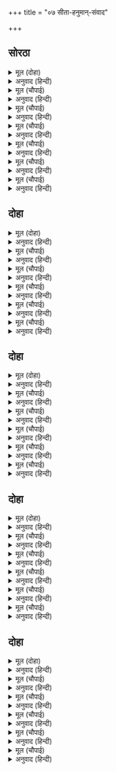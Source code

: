 +++
title = "०७ सीता-हनुमान्-संवाद"

+++


## सोरठा


<details><summary>मूल (दोहा)</summary>

कपि करि हृदयँ बिचार दीन्हि मुद्रिका डारि तब।  
जनु असोक अंगार दीन्ह हरषि उठि कर गहेउ॥ १२॥
</details>

<details><summary>अनुवाद (हिन्दी)</summary>

मग हनुमानाने मनात विचार करून सीतेसमोर श्रीरामांची अंगठी टाकली. जणू काही अशोक वृक्षाने निखारा दिला, असे समजून सीतेने आनंदाने उठून ती हातात घेतली.॥ १२॥
</details>

<details><summary>मूल (चौपाई)</summary>

तब देखी मुद्रिका मनोहर।  
राम नाम अंकित अति सुंदर॥  
चकित चितव मुदरी पहिचानी।  
हरष बिषाद हृदयँ अकुलानी॥
</details>

<details><summary>अनुवाद (हिन्दी)</summary>

तेव्हा तिला रामनामाने अंकित असलेली अत्यंत सुंदर व मनोहर अंगठी दिसली. अंगठी ओळखून सीता चकित होऊन तिच्याकडे पाहू लागली आणि हर्ष व विषाद यांमुळे तिचे हृदय व्याकूळ झाले.॥ १॥
</details>

<details><summary>मूल (चौपाई)</summary>

जीति को सकइ अजय रघुराई।  
माया तें असि रचि नहिं जाई॥  
सीता मन बिचार कर नाना।  
मधुर बचन बोलेउ हनुमाना॥
</details>

<details><summary>अनुवाद (हिन्दी)</summary>

ती विचार करू लागली की, ‘श्रीरामचंद्र हे तर अजेय आहेत, त्यांना कोण जिंकू शकणार? आणि मायेने असली दिव्य व चिन्मय अंगठी बनविता येत नाही.’ सीता मनात अनेक प्रकारे विचार करीत होती. त्याचवेळी हनुमान मधुर वाणीने,॥ २॥
</details>

<details><summary>मूल (चौपाई)</summary>

रामचंद्र गुन बरनैं लागा।  
सुनतहिं सीता कर दुख भागा॥  
लागीं सुनैं श्रवन मन लाई।  
आदिहु तें सब कथा सुनाई॥
</details>

<details><summary>अनुवाद (हिन्दी)</summary>

श्रीरामचंद्रांच्या गुणांचे वर्णन करू लागला. ते ऐकताच सीतेचे दुःख पळून गेले. ती कान व मन लावून ते ऐकू लागली. हनुमानाने सुरवातीपासून सर्व कथा ऐकविली.॥ ३॥
</details>

<details><summary>मूल (चौपाई)</summary>

श्रवनामृत जेहिं कथा सुहाई।  
कही सो प्रगट होति किन भाई॥  
तब हनुमंत निकट चलि गयऊ।  
फिरि बैठीं मन बिसमय भयऊ॥
</details>

<details><summary>अनुवाद (हिन्दी)</summary>

सीता म्हणाली, ‘ज्याने माझ्या कानांसाठी अमृतरूप ही सुंदर कथा सांगितली, त्या हे बंधो, तू प्रकट का होत नाहीस?’ तेव्हा हनुमान तिच्याजवळ गेला. त्याला पाहून सीता तोंड फिरवून बसली. तिच्या मनात आश्चर्य भरले होते.॥ ४॥
</details>

<details><summary>मूल (चौपाई)</summary>

राम दूत मैं मातु जानकी।  
सत्य सपथ करुनानिधान की॥  
यह मुद्रिका मातु मैं आनी।  
दीन्हि राम तुम्ह कहँ सहिदानी॥
</details>

<details><summary>अनुवाद (हिन्दी)</summary>

हनुमान म्हणाला, ‘हे जानकीमाते, मी श्रीरामांचा दूत आहे. करुणानिधान श्रीरामांच्या शपथेवर सत्य सांगतो. हे माते, ही अंगठी मीच आणली आहे. श्रीरामांनी ही तुझ्यासाठी ओळखीची खूण म्हणून दिलेली आहे.॥ ५॥
</details>

<details><summary>मूल (चौपाई)</summary>

नर बानरहि संग कहु कैसें।  
कही कथा भइ संगति जैसें॥
</details>

<details><summary>अनुवाद (हिन्दी)</summary>

सीतेने विचारले, ‘नर व वानराची मैत्री कशी झाली, ते सांग.’ तेव्हा हनुमानाने संपूर्ण हकिगत सांगितली.॥ ६॥
</details>

## दोहा


<details><summary>मूल (दोहा)</summary>

कपि के बचन सप्रेम सुनि उपजा मन बिस्वास।  
जाना मन क्रम बचन यह कृपासिंधु कर दास॥ १३॥
</details>

<details><summary>अनुवाद (हिन्दी)</summary>

हनुमानाचे प्रेमळ बोलणे ऐकून सीतेच्या मनात विश्वास वाटू लागला. हा कायावाचामनाने कृपासागर रघुनाथांचा दास आहे, हे तिने जाणले.॥ १३॥
</details>

<details><summary>मूल (चौपाई)</summary>

हरिजन जानि प्रीति अति गाढ़ी।  
सजल नयन पुलकावलि बाढ़ी॥  
बूड़त बिरह जलधि हनुमाना।  
भयहु तात मो कहुँ जलजाना॥
</details>

<details><summary>अनुवाद (हिन्दी)</summary>

भगवंतांचा सेवक आहे, असे समजल्यावर सीतेला त्याच्याबद्दल खूप प्रेम वाटू लागले. नेत्रांमध्ये अश्रू दाटून आले आणि शरीर अत्यंत पुलकित झाले. सीता म्हणाली, ‘हे वत्स हनुमाना, विरह सागरात बुडत असलेल्या मला वाचवण्यासाठी तू जहाज बनून आलास.॥ १॥
</details>

<details><summary>मूल (चौपाई)</summary>

अब कहु कुसल जाउँ बलिहारी।  
अनुज सहित सुख भवन खरारी॥  
कोमलचित कृपाल रघुराई।  
कपि केहि हेतु धरी निठुराई॥
</details>

<details><summary>अनुवाद (हिन्दी)</summary>

मी तुझ्यावरून जीव ओवाळून टाकते. आता लहान बंधू लक्ष्मणासह खर राक्षसाचे शत्रू, सुखधाम असलेल्या प्रभूंचे क्षेम-कुशल सांग. श्रीरघुनाथ हे तर कोमल हृदयाचे व कृपाळू आहेत. मग हे हनुमाना, माझ्यावरच ते काय म्हणून निष्ठुर झाले?॥ २॥
</details>

<details><summary>मूल (चौपाई)</summary>

सहज बानि सेवक सुखदायक।  
कबहुँक सुरति करत रघुनायक॥  
कबहुँ नयन मम सीतल ताता।  
होइहहिं निरखि स्याम मृदु गाता॥
</details>

<details><summary>अनुवाद (हिन्दी)</summary>

सेवकाला सुख देणे हे त्यांचे ब्रीद आहे. ते श्रीरघुनाथ कधी माझी आठवण काढतात काय? हे तात, त्यांचे कोमल सावळे रूप पाहून माझे नेत्र कधी तृप्त होतील काय?’॥ ३॥
</details>

<details><summary>मूल (चौपाई)</summary>

बचनु न आव नयन भरे बारी।  
अहह नाथ हौं निपट बिसारी॥  
देखि परम बिरहाकुल सीता।  
बोला कपि मृदु बचन बिनीता॥
</details>

<details><summary>अनुवाद (हिन्दी)</summary>

सीतेच्या मुखातून शब्द फुटत नव्हता. नेत्रांमध्ये विरहाचे अश्रू भरून आले. ती दुःखाने म्हणाली, ‘हे नाथ, तुम्ही मला अगदीच विसरून गेलात.’ सीतेला विरहाने अतिशय व्याकूळ झाल्याचे पाहून हनुमान कोमल व नम्र वाणीने म्हणाला,॥ ४॥
</details>

<details><summary>मूल (चौपाई)</summary>

मातु कुसल प्रभु अनुज समेता।  
तव दुख दुखी सुकृपा निकेता॥  
जनि जननी मानहु जियँ ऊना।  
तुम्ह ते प्रेमु राम कें दूना॥
</details>

<details><summary>अनुवाद (हिन्दी)</summary>

‘हे माते, सुंदर कृपेचे धाम असलेले प्रभू बंधू लक्ष्मणासह सुखरूप आहेत, परंतु ते तुझ्या दुःखामुळे दुःखी आहेत. हे माते, मनात दुःख करू नकोस. श्रीरामांच्या मनात तुझ्याहून दुप्पट प्रेम आहे.॥ ५॥
</details>

## दोहा


<details><summary>मूल (दोहा)</summary>

रघुपति कर संदेसु अब सुनु जननी धरि धीर।  
अस कहि कपि गदगद भयउ भरे बिलोचन नीर॥ १४॥
</details>

<details><summary>अनुवाद (हिन्दी)</summary>

हे माते, आता धीर धरून श्रीरामांचा निरोप ऐक.’ असे म्हणून हनुमान प्रेमाने सद्गदित झाला. त्याच्या डोळ्यांत प्रेमाश्रू दाटले.॥ १४॥
</details>

<details><summary>मूल (चौपाई)</summary>

कहेउ राम बियोग तव सीता।  
मो कहुँ सकल भए बिपरीता॥  
नव तरु किसलय मनहुँ कृसानू।  
कालनिसा सम निसि ससि भानू॥
</details>

<details><summary>अनुवाद (हिन्दी)</summary>

हनुमान म्हणाला, ‘श्रीरामचंद्रांनी सांगितले आहे की, हे सीते, तुझ्या वियोगामुळे माझ्यासाठी सर्व पदार्थ प्रतिकूल झालेले आहेत. वृक्षांची नवीन कोमल पालवी जणू अग्नीसारखी, रात्र ही कालरात्रीसारखी, चंद्र सूर्यासारखा,॥ १॥
</details>

<details><summary>मूल (चौपाई)</summary>

कुबलय बिपिन कुंतबन सरिसा।  
बारिद तपत तेल जनु बरिसा॥  
जे हित रहे करत तेइ पीरा।  
उरग स्वास सम त्रिबिध समीरा॥
</details>

<details><summary>अनुवाद (हिन्दी)</summary>

आणि कमळांची वने ही भाल्यांच्या वनासारखी झालेली आहेत. मेघ जणू उकळते तेल ओतत आहेत. जे हितकारक होते ते आता सतावू लागले आहेत. त्रिविध हवा सापाच्या फुत्कारासारखी विषारी व गरम झाली आहे.॥ २॥
</details>

<details><summary>मूल (चौपाई)</summary>

कहेहू तें कछु दुख घटि होई।  
काहि कहौं यह जान न कोई॥  
तत्व प्रेम कर मम अरु तोरा।  
जानत प्रिया एकु मनु मोरा॥
</details>

<details><summary>अनुवाद (हिन्दी)</summary>

मनातले दुःख सांगून टाकल्याने काहीसे कमी होते, परंतु सांगू कुणाला? माझे हे दुःख कुणी जाणत नाही. हे प्रिये, माझ्या व तुझ्या प्रेमाचे रहस्य एक माझे मनच जाणते.॥ ३॥
</details>

<details><summary>मूल (चौपाई)</summary>

सो मनु सदा रहत तोहि पाहीं।  
जानु प्रीति रसु एतनेहि माहीं॥  
प्रभु संदेसु सुनत बैदेही।  
मगन प्रेम तन सुधि नहिं तेही॥
</details>

<details><summary>अनुवाद (हिन्दी)</summary>

आणि ते तर नेहमी तुझ्याजवळ असते. बस्स, माझ्या प्रेमाचे सार एवढॺातच काय ते समज.’ प्रभूंचा निरोप ऐकताच जानकी प्रेम-मग्न झाली. ती देहभान विसरली.॥ ४॥
</details>

<details><summary>मूल (चौपाई)</summary>

कह कपि हृदयँ धीर धरु माता।  
सुमिरु राम सेवक सुखदाता॥  
उर आनहु रघुपति प्रभुताई।  
सुनि मम बचन तजहु कदराई॥
</details>

<details><summary>अनुवाद (हिन्दी)</summary>

हनुमान म्हणाला, ‘हे माते, मनात धीर धर आणि सेवकांना सुख देणाऱ्या श्रीरामांचे स्मरण कर. श्रीरघुनाथांची प्रभुता आठव आणि माझे बोलणे ऐकून भय सोडून दे.॥ ५॥
</details>

## दोहा


<details><summary>मूल (दोहा)</summary>

निसिचर निकर पतंग सम रघुपति बान कृसानु।  
जननी हृदयँ धीर धरु जरे निसाचर जानु॥ १५॥
</details>

<details><summary>अनुवाद (हिन्दी)</summary>

राक्षसांचे समूह हे पतंग-कीटकांप्रमाणे आहेत आणि रघुनाथांचे बाण हे अग्नीसारखे आहेत. हे माते, धीर धर आणि राक्षस जळून खाक झाले, असे समज.॥ १५॥
</details>

<details><summary>मूल (चौपाई)</summary>

जौं रघुबीर होति सुधि पाई।  
करते नहिं बिलंबु रघुराई॥  
राम बान रबि उएँ जानकी।  
तम बरूथ कहँ जातुधान की॥
</details>

<details><summary>अनुवाद (हिन्दी)</summary>

श्रीरामांना जर तुझी वार्ता कळली असती, तर त्यांनी उशीर लावला नसता. हे जानकी, रामबाणरूपी सूर्य उदित झाल्यावर राक्षस-सेनारूपी अंधकार कसा राहील?॥ १॥
</details>

<details><summary>मूल (चौपाई)</summary>

अबहिं मातु मैं जाउँ लवाई।  
प्रभु आयसु नहिं राम दोहाई॥  
कछुक दिवस जननी धरु धीरा।  
कपिन्ह सहित अइहहिं रघुबीरा॥
</details>

<details><summary>अनुवाद (हिन्दी)</summary>

हे माते, मी तुला आत्ता येथून घेऊन जाईन, परंतु श्रीरामांची शपथ सांगतो, मला प्रभूंची तशी आज्ञा नाही. म्हणून हे माते, आणखी काही दिवस धीर धर. श्रीरामचंद्र वानरांसह येथे येतील,॥ २॥
</details>

<details><summary>मूल (चौपाई)</summary>

निसिचर मारि तोहि लै जैहहिं।  
तिहुँ पुर नारदादि जसु गैहहिं॥  
हैं सुत कपि सब तुम्हहि समाना।  
जातुधान अति भट बलवाना॥
</details>

<details><summary>अनुवाद (हिन्दी)</summary>

आणि राक्षसांना मारून तुला घेऊन जातील. नारदादी ऋषि-मुनी तिन्ही लोकांमध्ये त्यांची कीर्ती गातील.’ सीता म्हणाली, ‘हे वत्सा, सर्व वानर तुझ्यासारखेच लहान-लहान असणार. राक्षस हे तर बलवान योद्धे आहेत.॥ ३॥
</details>

<details><summary>मूल (चौपाई)</summary>

मोरें हृदय परम संदेहा।  
सुनि कपि प्रगट कीन्हि निज देहा॥  
कनक भूधराकार सरीरा।  
समर भयंकर अतिबल बीरा॥
</details>

<details><summary>अनुवाद (हिन्दी)</summary>

म्हणून माझ्या मनात मोठी शंका येते की, तुझ्यासारखे वानर राक्षसांना कसे जिंकतील?’ हे ऐकून हनुमानाने आपले शरीर प्रकट केले. सुवर्ण पर्वत सुमेरूच्या आकाराचे ते अत्यंत विशाल शरीर होते. ते युद्धामध्ये शत्रूंच्या हृदयात धडकी भरणारे अत्यंत बलवान व वीर होते.॥ ४॥
</details>

<details><summary>मूल (चौपाई)</summary>

सीता मन भरोस तब भयऊ।  
पुनि लघु रूप पवनसुत लयऊ॥
</details>

<details><summary>अनुवाद (हिन्दी)</summary>

ते पाहून सीतेला खात्री पटली. हनुमानाने पुन्हा आपले छोटे रूप धारण केले.॥ ५॥
</details>

## दोहा


<details><summary>मूल (दोहा)</summary>

सुनु माता साखामृग नहिं बल बुद्धि बिसाल।  
प्रभु प्रताप तें गरुड़हि खाइ परम लघु ब्याल॥ १६॥
</details>

<details><summary>अनुवाद (हिन्दी)</summary>

हे माते, वानरांमध्ये बल-बुद्धी नसते, परंतु प्रभूंच्या प्रतापामुळे छोटा सर्पसुद्धा गरुडाला खाऊ शकतो.’॥ १६॥
</details>

<details><summary>मूल (चौपाई)</summary>

मन संतोष सुनत कपि बानी।  
भगति प्रताप तेज बल सानी॥  
आसिष दीन्हि रामप्रिय जाना।  
होहु तात बल सील निधाना॥
</details>

<details><summary>अनुवाद (हिन्दी)</summary>

भक्ती, प्रताप, तेज व बलाने परिपूर्ण असलेले ते हनुमानाचे बोलणे ऐकून सीतेच्या मनाला संतोष वाटला. तिने श्रीरामांचा आवडता असल्याचे मानून हनुमानाला आशीर्वाद दिला की, ‘हे वत्सा, तू बल व शीलाचे निधान होशील.॥ १॥
</details>

<details><summary>मूल (चौपाई)</summary>

अजर अमर गुननिधि सुत होहू।  
करहुँ बहुत रघुनायक छोहू॥  
करहुँ कृपा प्रभु अस सुनि काना।  
निर्भर प्रेम मगन हनुमाना॥
</details>

<details><summary>अनुवाद (हिन्दी)</summary>

हे वत्सा, तू अजर, अमर आणि गुणांचे भांडार होशील. श्रीरघुनाथ तुझ्यावर खूप कृपा करोत.’ ‘प्रभू कृपा करोत’, असे कानांनी ऐकताच हनुमान प्रगाढ प्रेमामध्ये मग्न झाला.॥ २॥
</details>

<details><summary>मूल (चौपाई)</summary>

बार बार नाएसि पद सीसा।  
बोला बचन जोरि कर कीसा॥  
अब कृतकृत्य भयउँ मैं माता।  
आसिष तव अमोघ बिख्याता॥
</details>

<details><summary>अनुवाद (हिन्दी)</summary>

हनुमानाने वारंवार आपले मस्तक सीतेच्या चरणी नम्र केले आणि हात जोडून तो म्हणाला, ‘हे माते, आज मी कृतार्थ झालो. तुझा आशीर्वाद सफळ होतो, ही गोष्ट प्रसिद्ध आहे.॥ ३॥
</details>

<details><summary>मूल (चौपाई)</summary>

सुनहु मातु मोहि अतिसय भूखा।  
लागि देखि सुंदर फल रूखा॥  
सुनु सुत करहिं बिपिन रखवारी।  
परम सुभट रजनीचर भारी॥
</details>

<details><summary>अनुवाद (हिन्दी)</summary>

हे माते, येथील फळांचे वृक्ष पाहून मला फारच भूक लागली आहे.’ सीता म्हणाली, ‘वत्सा, फार मोठे राक्षस या वनाची रखवाली करतात.’॥ ४॥
</details>

<details><summary>मूल (चौपाई)</summary>

तिन्ह कर भय माता मोहि नाहीं।  
जौं तुम्ह सुख मानहु मन माहीं॥
</details>

<details><summary>अनुवाद (हिन्दी)</summary>

हनुमान म्हणाला, ‘माते, तुला आनंद वाटत असेल, तर मला आज्ञा दे. मला त्यांचे मुळीच भय वाटत नाही.’॥ ५॥
</details>

